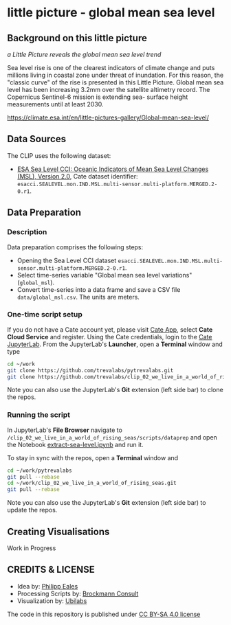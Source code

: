 # little picture - global mean sea level

## Background on this little picture
_a Little Picture reveals the global mean sea level trend_

Sea level rise is one of the clearest indicators of climate change and
puts millions living in coastal zone under threat of inundation. For this
reason, the &quot;classic curve&quot; of the rise is presented in this Little Picture.
Global mean sea level has been increasing 3.2mm over the satellite
altimetry record. The Copernicus Sentinel-6 mission is extending sea-
surface height measurements until at least 2030.

https://climate.esa.int/en/little-pictures-gallery/Global-mean-sea-level/

## Data Sources

The CLIP uses the following dataset:

- [ESA Sea Level CCI: Oceanic Indicators of Mean Sea Level Changes (MSL), Version 2.0](https://catalogue.ceda.ac.uk/uuid/3ac333b828b54e3495c7749f5bce2fe3), 
  Cate dataset identifier: `esacci.SEALEVEL.mon.IND.MSL.multi-sensor.multi-platform.MERGED.2-0.r1`.

## Data Preparation

### Description

Data preparation comprises the following steps:

* Opening the Sea Level CCI dataset `esacci.SEALEVEL.mon.IND.MSL.multi-sensor.multi-platform.MERGED.2-0.r1`.
* Select time-series variable "Global mean sea level variations" (`global_msl`).
* Convert time-series into a data frame and save a CSV file `data/global_msl.csv`. 
  The units are meters.

### One-time script setup

If you do not have a Cate account yet, please visit [Cate App](https://cate.climate.esa.int/), select **Cate Cloud Service** and register. 
Using the Cate credentials, login to the [Cate JupyterLab](https://cate-lab.brockmann-consult.de/). 
From the JupyterLab's **Launcher**, open a **Terminal** window and type

```bash
cd ~/work
git clone https://github.com/trevalabs/pytrevalabs.git
git clone https://github.com/trevalabs/clip_02_we_live_in_a_world_of_rising_seas.git
```

Note you can also use the JupyterLab's **Git** extension (left side bar) to clone the repos.

### Running the script

In JupyterLab's **File Browser** navigate to `/clip_02_we_live_in_a_world_of_rising_seas/scripts/dataprep` and open
the Notebook [extract-sea-level.ipynb](scripts/dataprep/extract-sea-level.ipynb) and run it.

To stay in sync with the repos, open a **Terminal** window and

```bash
cd ~/work/pytrevalabs
git pull --rebase
cd ~/work/clip_02_we_live_in_a_world_of_rising_seas.git
git pull --rebase
```

Note you can also use the JupyterLab's **Git** extension (left side bar) to update the repos.


## Creating Visualisations
Work in Progress

## CREDITS & LICENSE
- Idea by: [Philipp Eales](http://www.planetaryvisions.com/index.php)
- Processing Scripts by: [Brockmann Consult](https://www.brockmann-consult.de/)
- Visualization by: [Ubilabs](https://ubilabs.com/de)

The code in this repository is published under [CC BY-SA 4.0 license](https://creativecommons.org/licenses/by-sa/4.0/)
